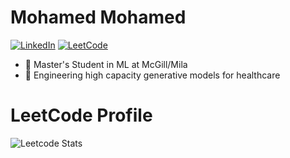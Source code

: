 # Mohamed Mohamed

[![LinkedIn](https://img.shields.io/badge/LinkedIn-0077B5?style=for-the-badge&logo=linkedin&logoColor=white)]([https://www.linkedin.com/in/myprofile](https://www.linkedin.com/in/mohamed-mohamed-13455719b/))
[![LeetCode](https://img.shields.io/badge/LeetCode-FFA116?style=for-the-badge&logo=leetcode&logoColor=white)](https://leetcode.com/lesupermomo)

- 🌱 Master's Student in ML at McGill/Mila
- 🔭 Engineering high capacity generative models for healthcare

# LeetCode Profile
![Leetcode Stats](https://leetcard.jacoblin.cool/lesupermomo?ext=contest)



<!--
**lesupermomo/lesupermomo** is a ✨ _special_ ✨ repository because its `README.md` (this file) appears on your GitHub profile.

Here are some ideas to get you started:

- 🔭 I’m currently working on ...
- 🌱 I’m currently learning ...
- 👯 I’m looking to collaborate on ...
- 🤔 I’m looking for help with ...
- 💬 Ask me about ...
- 📫 How to reach me: ...
- 😄 Pronouns: ...
- ⚡ Fun fact: ...
-->
